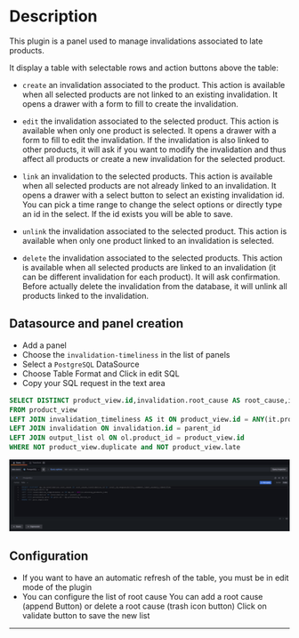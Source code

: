 # Description

This plugin is a panel used to manage invalidations associated to late products.

It display a table with selectable rows and action buttons above the table:

- `create` an invalidation associated to the product. This action is
   available when all selected products are not linked to an existing
   invalidation. It opens a drawer with a form to fill to create the
   invalidation.

- `edit` the invalidation associated to the selected product. This action is
   available when only one product is selected. It opens a drawer with a form
   to fill to edit the invalidation. If the invalidation is also linked to
   other products, it will ask if you want to modify the invalidation and
   thus affect all products or create a new invalidation for the selected
   product.

- `link` an invalidation to the selected products. This action is available
   when all selected products are not already linked to an invalidation. It
   opens a drawer with a select button to select an existing invalidation id.
   You can pick a time range to change the select options or directly type an
   id in the select. If the id exists you will be able to save.

- `unlink` the invalidation associated to the selected product. This action is
   available when only one product linked to an invalidation is
   selected.

- `delete` the invalidation associated to the selected products. This action
   is available when all selected products are linked to an invalidation (it
   can be different invalidation for each product). It will ask confirmation.
   Before actually delete the invalidation from the database, it will unlink
   all products linked to the invalidation.

## Datasource and panel creation

- Add a panel
- Choose the `invalidation-timeliness` in the list of panels
- Select a `PostgreSQL` DataSource
- Choose Table Format and Click in edit SQL
- Copy your SQL request in the text area 

```sql
SELECT DISTINCT product_view.id,invalidation.root_cause AS root_cause,invalidation.id AS inval_id,responsibility,comment,label,anomaly_identifier
FROM product_view
LEFT JOIN invalidation_timeliness AS it ON product_view.id = ANY(it.product_ids)
LEFT JOIN invalidation ON invalidation.id = parent_id
LEFT JOIN output_list ol ON ol.product_id = product_view.id 
WHERE NOT product_view.duplicate and NOT product_view.late
```

![Query Editor](./src/img/queryEditor.png)

## Configuration

- If you want to have an automatic refresh of the table, you must be in edit mode of the plugin
- You can configure the list of root cause
You can add a root cause (append Button) or delete a root cause (trash icon button)
Click on validate button to save the new list

------
